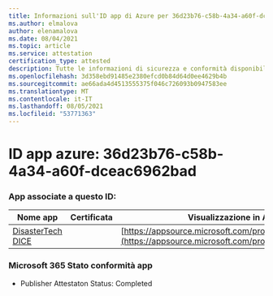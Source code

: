 ```yaml
---
title: Informazioni sull'ID app di Azure per 36d23b76-c58b-4a34-a60f-dceac6962bad
ms.author: elmalova
author: elenamalova
ms.date: 08/04/2021
ms.topic: article
ms.service: attestation
certification_type: attested
description: Tutte le informazioni di sicurezza e conformità disponibili per 36d23b76-c58b-4a34-a60f-dceac6962bad.
ms.openlocfilehash: 3d358ebd91485e2380efcd0b84d64d0ee4629b4b
ms.sourcegitcommit: ae66ada4d4513555375f046c726093b0947583ee
ms.translationtype: MT
ms.contentlocale: it-IT
ms.lasthandoff: 08/05/2021
ms.locfileid: "53771363"
---
```

# <a name="azure-app-id-36d23b76-c58b-4a34-a60f-dceac6962bad"></a>ID app azure: 36d23b76-c58b-4a34-a60f-dceac6962bad


### <a name="apps-associated-with-this-id"></a>App associate a questo ID:
| **Nome app** | **Certificata** | **Visualizzazione in AppSource** |
|--------------|---------------|-----------------------|
| [DisasterTech DICE](https://docs.microsoft.com/microsoft-365-app-certification/forward/WA200001909) |  | [https://appsource.microsoft.com/product/office/WA200001909](https://appsource.microsoft.com/product/office/WA200001909) |

### <a name="microsoft-365-app-compliance-status"></a>Microsoft 365 Stato conformità app
- Publisher Attestaton Status: Completed

